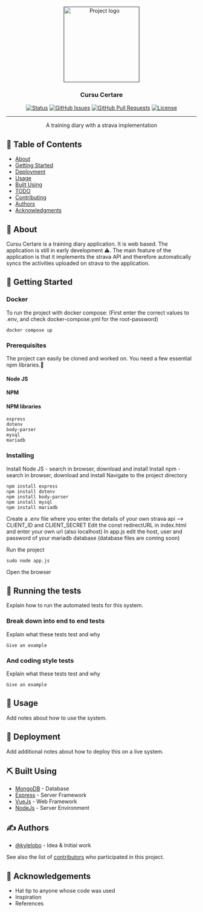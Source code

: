 <p align="center">
  <a href="" rel="noopener">
 <img width=200px height=200px src="" alt="Project logo"></a>
</p>

<h3 align="center">Cursu Certare</h3>

<div align="center">

[![Status](https://img.shields.io/badge/status-active-success.svg)]()
[![GitHub Issues](https://img.shields.io/github/issues/kylelobo/The-Documentation-Compendium.svg)](https://github.com/kylelobo/The-Documentation-Compendium/issues)
[![GitHub Pull Requests](https://img.shields.io/github/issues-pr/kylelobo/The-Documentation-Compendium.svg)](https://github.com/kylelobo/The-Documentation-Compendium/pulls)
[![License](https://img.shields.io/badge/license-MIT-blue.svg)](/LICENSE)

</div>

---

<p align="center"> A training diary with a strava implementation
    <br> 
</p>

## 📝 Table of Contents

- [About](#about)
- [Getting Started](#getting_started)
- [Deployment](#deployment)
- [Usage](#usage)
- [Built Using](#built_using)
- [TODO](../TODO.md)
- [Contributing](../CONTRIBUTING.md)
- [Authors](#authors)
- [Acknowledgments](#acknowledgement)

## 🧐 About <a name = "about"></a>

Cursu Certare is a training diary application. It is web based. The application is still in early development ⚠️. The main feature of the application is that it implements the strava API and therefore automatically syncs the activities uploaded on strava to the application.

## 🏁 Getting Started <a name = "getting_started"></a>

### Docker

To run the project with docker compose: (First enter the correct values to .env, and check docker-compose.yml for the root-password)

```
docker compose up
```


### Prerequisites
The project can easily be cloned and worked on. You need a few essential npm libraries.🔽

#### Node JS
#### NPM
#### NPM libraries
```
express
dotenv
body-parser
mysql
mariadb
```

### Installing

Install Node JS - search in browser, download and install
Install npm - search in browser, download and install
Navigate to the project directory

```
npm install express
npm install dotenv
npm install body-parser
npm install mysql
npm install mariadb
```

Create a .env file where you enter the details of your own strava api --> CLIENT_ID and CLIENT_SECRET
Edit the const redirectURL in index.html and enter your own url (also localhost)
In app.js edit the host, user and password of your mariadb database (database files are coming soon)

Run the project
```
sudo node app.js
```

Open the browser

## 🔧 Running the tests <a name = "tests"></a>

Explain how to run the automated tests for this system.

### Break down into end to end tests

Explain what these tests test and why

```
Give an example
```

### And coding style tests

Explain what these tests test and why

```
Give an example
```

## 🎈 Usage <a name="usage"></a>

Add notes about how to use the system.

## 🚀 Deployment <a name = "deployment"></a>

Add additional notes about how to deploy this on a live system.

## ⛏️ Built Using <a name = "built_using"></a>

- [MongoDB](https://www.mongodb.com/) - Database
- [Express](https://expressjs.com/) - Server Framework
- [VueJs](https://vuejs.org/) - Web Framework
- [NodeJs](https://nodejs.org/en/) - Server Environment

## ✍️ Authors <a name = "authors"></a>

- [@kylelobo](https://github.com/kylelobo) - Idea & Initial work

See also the list of [contributors](https://github.com/kylelobo/The-Documentation-Compendium/contributors) who participated in this project.

## 🎉 Acknowledgements <a name = "acknowledgement"></a>

- Hat tip to anyone whose code was used
- Inspiration
- References

